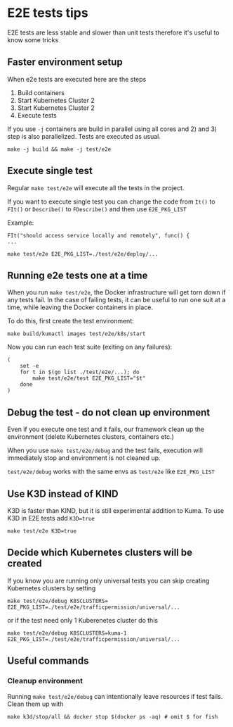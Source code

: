 # E2E tests tips

E2E tests are less stable and slower than unit tests therefore it's useful to know some tricks

## Faster environment setup

When e2e tests are executed here are the steps

1) Build containers
2) Start Kubernetes Cluster 2
3) Start Kubernetes Cluster 2
4) Execute tests

If you use `-j` containers are build in parallel using all cores and 2) and 3) step is also parallelized.  Tests are executed as usual.

```
make -j build && make -j test/e2e
```

## Execute single test

Regular `make test/e2e` will execute all the tests in the project.

If you want to execute single test you can change the code from `It()` to `FIt()` or `Describe()` to `FDescribe()` and then use `E2E_PKG_LIST`

Example:
```
FIt("should access service locally and remotely", func() {
...

make test/e2e E2E_PKG_LIST=./test/e2e/deploy/... 
```

## Running e2e tests one at a time

When you run `make test/e2e`, the Docker infrastructure will get torn down if any tests fail.
In the case of failing tests, it can be useful to run one suit at a time, while leaving the Docker containers in place.

To do this, first create the test environment:
```
make build/kumactl images test/e2e/k8s/start
```

Now you can run each test suite (exiting on any failures):
```
(
    set -e
    for t in $(go list ./test/e2e/...); do
        make test/e2e/test E2E_PKG_LIST="$t"
    done
)
```

## Debug the test - do not clean up environment

Even if you execute one test and it fails, our framework clean up the environment (delete Kubernetes clusters, containers etc.)

When you use `make test/e2e/debug` and the test fails, execution will immediately stop and environment is not cleaned up.

`test/e2e/debug` works with the same envs as `test/e2e` like `E2E_PKG_LIST`

## Use K3D instead of KIND

K3D is faster than KIND, but it is still experimental addition to Kuma.
To use K3D in E2E tests add `K3D=true`

```
make test/e2e K3D=true 
```

## Decide which Kubernetes clusters will be created

If you know you are running only universal tests you can skip creating Kubernetes clusters by setting
```
make test/e2e/debug K8SCLUSTERS= E2E_PKG_LIST=./test/e2e/trafficpermission/universal/...
```

or if the test need only 1 Kuberenetes cluster do this

```
make test/e2e/debug K8SCLUSTERS=kuma-1 E2E_PKG_LIST=./test/e2e/trafficpermission/universal/...
```

## Useful commands

### Cleanup environment

Running `make test/e2e/debug` can intentionally leave resources if test fails. Clean them up with   

```
make k3d/stop/all && docker stop $(docker ps -aq) # omit $ for fish
```

